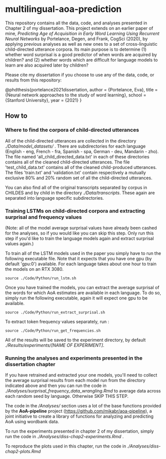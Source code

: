 # multilingual-aoa-prediction

This repository contains all the data, code, and analyses presented in Chapter 2 of my dissertation. This project extends on an earlier paper of mine, *Predicting Age of Acquisition in Early Word Learning Using Recurrent Neural Networks* by Portelance, Degen, and Frank, CogSci (2020), by applying previous analyses as well as new ones to a set of cross-linguistic child-directed utterance corpora. Its main purpose is to determine (1) whether word surprisal is a good predictor of when words are acquired by children? and (2) whether words which are difficult for language models to learn are also acquired later by children?

Please cite my dissertation if you choose to use any of the data, code, or results from this repository:

@phdthesis{portelance2021dissertation,
  author  = {Portelance, Eva},
  title   = {Neural network approaches to the study of word learning},
  school  = {Stanford University},
  year    = {2021}
}

## How to

### Where to find the corpora of child-directed utterances
All of the child-directed utterances are collected in the directory *./Data/model_datasets/* . There are subdirectories for each language (English - eng, French - fra, Spanish - spa, German - deu, Mandarin - zho). The file named 'all_child_directed_data.txt' in each of these directories contains all of the cleaned child-directed utterances. The file 'test_child_data.txt' contains all of the cleaned child-produced utterances. The files 'train.txt' and 'validation.txt' contain respectively a mutually exclusive 80% and 20% random set of all the child-directed utterances.

You can also find all of the original transcripts separated by corpus in CHILDES and by child in the directory *./Data/transcripts*. These again are separated into language specific subdirectories.

### Training LSTMs on child-directed corpora and extracting surprisal and frequency values

(Note: all of the model average surprisal values have already been cashed for the analyses, so if you would like you can skip this step. Only run this step if you'd like to train the language models again and extract surprisal values again.)

To train all of the LSTM models used in the paper you simply have to run the following executable file. Note that it expects that you have one gpu (by default 'gpu:0') available. For each language takes about one hour to train the models on an RTX 3080.

`source ./Code/Python/run_lstm.sh`

Once you have trained the models, you can extract the average surprisal of the words for which AoA estimates are available in each language. To do so, simply run the following executable, again it will expect one gpu to be available.

`source ./Code/Python/run_extract_surprisal.sh`

To extract token frequency values separately, run :

`source ./Code/Python/run_get_frequencies.sh`


All of the results will be saved to the experiment directory, by default *./Results/experiments/[NAME OF EXPERIMENT]*.

### Running the analyses and experiments presented in the dissertation chapter

If you have retrained and extracted your one models, you'll need to collect the average surprisal results from each model run from the directory indicated above and then you can run the code in *./Analyses/surprisal_frequency_data_wrangling.Rmd* to average data across each random seed by language. Otherwise SKIP THIS STEP.

The code in the */Analyses/* section uses a lot of the base functions provided by the **AoA-pipeline** project (https://github.com/mikabr/aoa-pipeline), a joint initiative to create a library of functions for analyzing and predicting AoA using wordbank data.

To run the experiments presented in chapter 2 of my dissertation, simply run the code in *./Analyses/diss-chap2-experiments.Rmd* .

To reproduce the plots used in this chapter, run the code in *./Analyses/diss-chap2-plots.Rmd*
